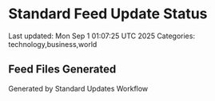 # Standard Feed Update Status
Last updated: Mon Sep  1 01:07:25 UTC 2025
Categories: technology,business,world

## Feed Files Generated

Generated by Standard Updates Workflow
